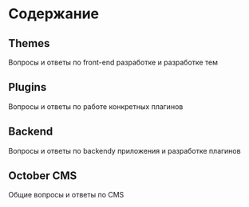 # Содержание

## Themes 
Вопросы и ответы по front-end разработке и разработке тем



## Plugins
Вопросы и ответы по работе конкретных плагинов


## Backend
Вопросы и ответы по backendу приложения и разработке плагинов


## October CMS
Общие вопросы и ответы по CMS
